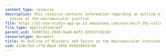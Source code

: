 ```yaml
---
content_type: resource
description: This resource contains information regarding an outline of blockers and
  toxins at the neuromuscular junction
file: https://ol-ocw-studio-app-qa.s3.amazonaws.com/courses/7-29j-cellular-neurobiology-spring-2012/42abc763c77d0bad345692da56b43cb8_MIT7_29JS12_blockersToxins.pdf
file_type: application/pdf
parent_uid: f4d07241-2949-9aa0-6df2-d2d157c822dc
resourcetype: Document
title: An Outline of Blockers and Toxins at the Neuromuscular Junction
uid: 42abc763-c77d-0bad-3456-92da56b43cb8
---
```

